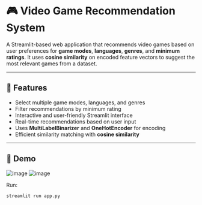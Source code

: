 # 🎮 Video Game Recommendation System

A Streamlit-based web application that recommends video games based on user preferences for **game modes**, **languages**, **genres**, and **minimum ratings**. It uses **cosine similarity** on encoded feature vectors to suggest the most relevant games from a dataset.

---

## 📌 Features

- Select multiple game modes, languages, and genres
- Filter recommendations by minimum rating
- Interactive and user-friendly Streamlit interface
- Real-time recommendations based on user input
- Uses **MultiLabelBinarizer** and **OneHotEncoder** for encoding
- Efficient similarity matching with **cosine similarity**

---

## 🚀 Demo
![image](https://github.com/user-attachments/assets/99d1e602-b534-4b89-807a-e213756a2710)
![image](https://github.com/user-attachments/assets/cef075ca-21df-43cc-bef6-dd2883474ca9)

Run:

```bash
streamlit run app.py


